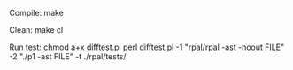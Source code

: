 Compile:
	make

Clean:
	make cl

Run test:
	chmod a+x difftest.pl
	perl difftest.pl -1 "rpal/rpal -ast -noout FILE" -2 "./p1 -ast FILE" -t ./rpal/tests/